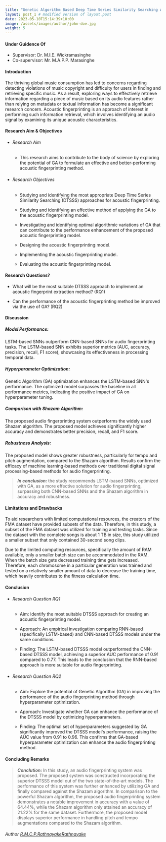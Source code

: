 ```yaml
---
title: "Genetic Algorithm Based Deep Time Series Similarity Searching Approach for Acoustic Fingerprinting"
layout: post_1 # modified version of layout.post
date: 2023-05-10T15:14:39+10:00
image: /assets/images/author/john-doe.jpg
weight: 5
---
```


#### Under Guidence Of
* Supervisor: Dr. M.I.E. Wickramasinghe
* Co-supervisor: Mr. M.A.P.P. Marasinghe

#### Introduction 
The thriving global music consumption has led to concerns regarding detecting
violations of music copyright and difficulty for users in finding and retrieving
specific music. As a result, exploring ways to effectively retrieve information
regarding a piece of music based on its audio features rather than relying on
metadata or textual information has become a significant research concern.
Acoustic fingerprinting is an approach of interest in performing such information
retrieval, which involves identifying an audio signal by examining its unique
acoustic characteristics.

#### Research Aim & Objectives

- ###### Research Aim
  - This research aims to contribute to the body of science by exploring the potential
    of GA to formulate an effective and better-performing acoustic fingerprinting
    method.
  
- ###### Research Objectives
  - Studying and identifying the most appropriate Deep Time Series Similarity
    Searching (DTSSS) approaches for acoustic fingerprinting.

  - Studying and identifying an effective method of applying the GA to the
    acoustic fingerprinting model.

  - Investigating and identifying optimal algorithmic variations of GA that
    can contribute to the performance enhancement of the proposed acoustic
    fingerprinting model.

  - Designing the acoustic fingerprinting model.

  - Implementing the acoustic fingerprinting model.

  - Evaluating the acoustic fingerprinting model.

#### Research Questions?
- What will be the most suitable DTSSS approach to implement an acoustic
  fingerprint extraction method? (RQ1)

- Can the performance of the acoustic fingerprinting method be improved via
  the use of GA? (RQ2)

#### Discussion

##### Model Performance:

LSTM-based SNNs outperform CNN-based SNNs for audio fingerprinting tasks.
The LSTM-based SNN exhibits superior metrics (AUC, accuracy, precision, recall, F1 score), showcasing its effectiveness in processing temporal data.

##### Hyperparameter Optimization:

Genetic Algorithm (GA) optimization enhances the LSTM-based SNN's performance.
The optimized model surpasses the baseline in all performance metrics, indicating the positive impact of GA on hyperparameter tuning.

##### Comparison with Shazam Algorithm:

The proposed audio fingerprinting system outperforms the widely used Shazam algorithm.
The proposed model achieves significantly higher accuracy and demonstrates better precision, recall, and F1 score.

##### Robustness Analysis:

The proposed model shows greater robustness, particularly for tempo and pitch augmentation, compared to the Shazam algorithm.
Results confirm the efficacy of machine learning-based methods over traditional digital signal processing-based methods for audio fingerprinting.

> **_In conclusion:_** the study recommends LSTM-based SNNs, optimized with GA, as a more effective solution for audio fingerprinting, surpassing both CNN-based SNNs and the Shazam algorithm in accuracy and robustness.

#### Limitations and Drawbacks
To aid researchers with limited computational resources, the creators of the FMA
dataset have provided subsets of the data. Therefore, in this study, a subset of
the FMA dataset was utilized for training and testing tasks. Since the dataset
with the complete songs is about 1 TB in size, this study utilized a smaller subset
that only contained 30-second song clips.

Due to the limited computing resources, specifically the amount of RAM
available, only a smaller batch size can be accommodated in the RAM. When
the batch size gets decreased training time gets increased. Therefore, each
chromosome in a particular generation was trained and tested on a relatively
smaller amount of data to decrease the training time, which heavily contributes
to the fitness calculation time.

#### Conclusion
- ###### Research Question RQ1
  - Aim: Identify the most suitable DTSSS approach for creating an acoustic fingerprinting model.

  - Approach: An empirical investigation comparing RNN-based (specifically LSTM-based) and CNN-based      DTSSS models under the same conditions.

  - Finding: The LSTM-based DTSSS model outperformed the CNN-based DTSSS model, achieving a superior AUC performance of 0.91 compared to 0.77. This leads to the conclusion that the RNN-based approach is more suitable for audio fingerprinting.

- ###### Research Question RQ2
  - Aim: Explore the potential of Genetic Algorithm (GA) in improving the performance of the audio fingerprinting method through hyperparameter optimization.

  - Approach: Investigate whether GA can enhance the performance of the DTSSS model by optimizing hyperparameters.

  - Finding: The optimal set of hyperparameters suggested by GA significantly improved the DTSSS model's performance, raising the AUC value from 0.91 to 0.96. This confirms that GA-based hyperparameter optimization can enhance the audio fingerprinting method.

#### Concluding Remarks
> **_Conclution:_** In this study, an audio fingerprinting system was proposed. The proposed
system was constructed incorporating the superior DTSSS model out of the two
state-of-the-art models. The performance of this system was further enhanced by
utilizing GA and finally compared against the Shazam algorithm. In comparison
to the powerful Shazam algorithm, the proposed audio fingerprinting system
demonstrates a notable improvement in accuracy with a value of 64.44%, while
the Shazam algorithm only attained an accuracy of 21.22% for the same dataset.
Furthermore, the proposed model displays superior performance in handling pitch
and tempo augmentations compared to the Shazam algorithm.

###### Author [R.M.C.P.RathnayakeRathnayake](/author/Rathnayake.html)